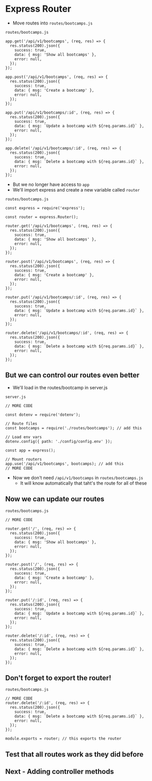 # Express Router
* Move routes into `routes/bootcamps.js`

`routes/bootcamps.js`

```
app.get('/api/v1/bootcamps', (req, res) => {
  res.status(200).json({
    success: true,
    data: { msg: 'Show all bootcamps' },
    error: null,
  });
});

app.post('/api/v1/bootcamps', (req, res) => {
  res.status(200).json({
    success: true,
    data: { msg: 'Create a bootcamp' },
    error: null,
  });
});

app.put('/api/v1/bootcamps/:id', (req, res) => {
  res.status(200).json({
    success: true,
    data: { msg: `Update a bootcamp with ${req.params.id}` },
    error: null,
  });
});

app.delete('/api/v1/bootcamps/:id', (req, res) => {
  res.status(200).json({
    success: true,
    data: { msg: `Delete a bootcamp with ${req.params.id}` },
    error: null,
  });
});
```

* But we no longer have access to `app`
* We'll import express and create a new variable called `router`


`routes/bootcamps.js`

```
const express = require('express');

const router = express.Router();

router.get('/api/v1/bootcamps', (req, res) => {
  res.status(200).json({
    success: true,
    data: { msg: 'Show all bootcamps' },
    error: null,
  });
});

router.post('/api/v1/bootcamps', (req, res) => {
  res.status(200).json({
    success: true,
    data: { msg: 'Create a bootcamp' },
    error: null,
  });
});

router.put('/api/v1/bootcamps/:id', (req, res) => {
  res.status(200).json({
    success: true,
    data: { msg: `Update a bootcamp with ${req.params.id}` },
    error: null,
  });
});

router.delete('/api/v1/bootcamps/:id', (req, res) => {
  res.status(200).json({
    success: true,
    data: { msg: `Delete a bootcamp with ${req.params.id}` },
    error: null,
  });
});
```

## But we can control our routes even better
* We'll load in the routes/bootcamp in server.js

`server.js`

```
// MORE CODE

const dotenv = require('dotenv');

// Route files
const bootcamps = require('./routes/bootcamps'); // add this

// Load env vars
dotenv.config({ path: './config/config.env' });

const app = express();

// Mount routers
app.use('/api/v1/bootcamps', bootcamps); // add this
// MORE CODE
```

* Now we don't need `/api/v1/bootcamps` in `routes/bootcamps.js`
    - It will know automatically that taht's the route for all of these

## Now we can update our routes
`routes/bootcamps.js`

```
// MORE CODE

router.get('/', (req, res) => {
  res.status(200).json({
    success: true,
    data: { msg: 'Show all bootcamps' },
    error: null,
  });
});

router.post('/', (req, res) => {
  res.status(200).json({
    success: true,
    data: { msg: 'Create a bootcamp' },
    error: null,
  });
});

router.put('/:id', (req, res) => {
  res.status(200).json({
    success: true,
    data: { msg: `Update a bootcamp with ${req.params.id}` },
    error: null,
  });
});

router.delete('/:id', (req, res) => {
  res.status(200).json({
    success: true,
    data: { msg: `Delete a bootcamp with ${req.params.id}` },
    error: null,
  });
});
```

## Don't forget to export the router!

`routes/bootcamps.js`

```
// MORE CODE
router.delete('/:id', (req, res) => {
  res.status(200).json({
    success: true,
    data: { msg: `Delete a bootcamp with ${req.params.id}` },
    error: null,
  });
});

module.exports = router; // this exports the router
```

## Test that all routes work as they did before

## Next - Adding controller methods
